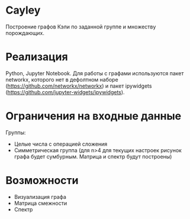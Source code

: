 # Cayley
Построение графов Кэли по заданной группе и множеству порождающих.
# Реализация
Python, Jupyter Notebook.
Для работы с графами используются пакет networkx, которого нет в дефолтном наборе (https://github.com/networkx/networkx) и пакет ipywidgets (https://github.com/jupyter-widgets/ipywidgets).

# Ограничения на входные данные
Группы:
- Целые числа с операцией сложения
- Симметрическая группа (для n>4  для текущих настроек рисунок графа будет сумбурным. Матрица и спектр будут построены)
# Возможности
- Визуализация графа 
- Матрица смежности 
- Спектр
